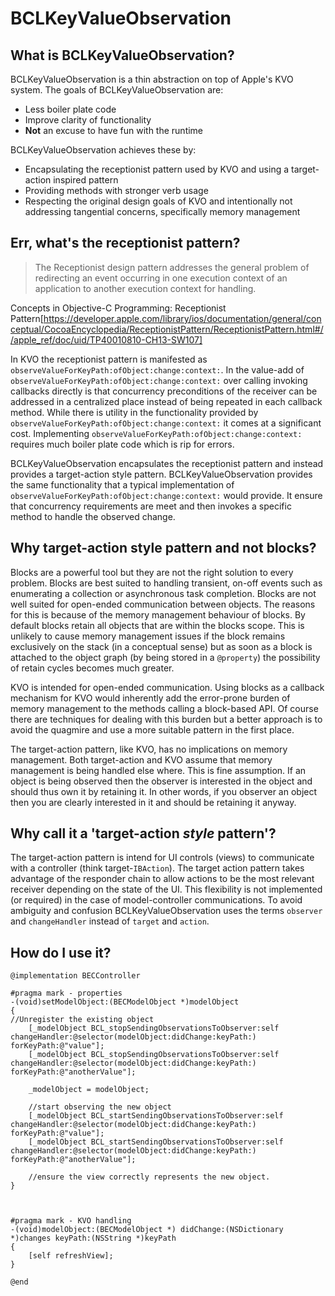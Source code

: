 # BCLKeyValueObservation

## What is BCLKeyValueObservation?

BCLKeyValueObservation is a thin abstraction on top of Apple's KVO system. The goals of BCLKeyValueObservation are:
- Less boiler plate code
- Improve clarity of functionality
- **Not** an excuse to have fun with the runtime

BCLKeyValueObservation achieves these by:
- Encapsulating the receptionist pattern used by KVO and using a target-action inspired pattern
- Providing methods with stronger verb usage
- Respecting the original design goals of KVO and intentionally not addressing tangential concerns, specifically memory management



## Err, what's the receptionist pattern?

> The Receptionist design pattern addresses the general problem of redirecting an event occurring in one execution context of an application to another execution context for handling. 

Concepts in Objective-C Programming: Receptionist Pattern[https://developer.apple.com/library/ios/documentation/general/conceptual/CocoaEncyclopedia/ReceptionistPattern/ReceptionistPattern.html#//apple_ref/doc/uid/TP40010810-CH13-SW107]

In KVO the receptionist pattern is manifested as `observeValueForKeyPath:ofObject:change:context:`. In the value-add of `observeValueForKeyPath:ofObject:change:context:` over calling invoking callbacks directly is that concurrency preconditions of the receiver can be addressed in a centralized place instead of being repeated in each callback method. While there is utility in the functionality provided by `observeValueForKeyPath:ofObject:change:context:` it comes at a significant cost. Implementing `observeValueForKeyPath:ofObject:change:context:`  requires much boiler plate code which is rip for errors. 

BCLKeyValueObservation encapsulates the receptionist pattern and instead provides a target-action style pattern. BCLKeyValueObservation provides the same functionality that a typical implementation of `observeValueForKeyPath:ofObject:change:context:` would provide. It ensure that concurrency requirements are meet and then invokes a specific method to handle the observed change.

## Why target-action style pattern and not blocks?

Blocks are a powerful tool but they are not the right solution to every problem. Blocks are best suited to handling transient, on-off 
events such as enumerating a collection or asynchronous task completion. Blocks are not well suited for open-ended communication between objects. The reasons for this is because of the memory management behaviour of blocks. By default blocks retain all objects that are within the blocks scope. This is unlikely to cause memory management issues if the block remains exclusively on the stack (in a conceptual sense) but as soon as a block is attached to the object graph (by being stored in a `@property`) the possibility of retain cycles becomes much greater.

KVO is intended for open-ended communication. Using blocks as a callback mechanism for KVO would inherently add the error-prone burden of memory management to the methods calling a block-based API. Of course there are techniques for dealing with this burden but a better approach is to avoid the quagmire and use a more suitable pattern in the first place.

The target-action pattern, like KVO, has no implications on memory management.  Both target-action and KVO assume that memory management is being handled else where. This is fine assumption. If an object is being observed then the observer is interested in the object and should thus own it by retaining it. In other words, if you observer an object then you are clearly interested in it and should be retaining it anyway.



## Why call it a 'target-action *style* pattern'?

The target-action pattern is intend for UI controls (views) to communicate with a controller (think target-`IBAction`). The target action pattern takes advantage of the responder chain to allow actions to be the most relevant receiver depending on the state of the UI. This flexibility is not implemented (or required) in the case of model-controller communications. To avoid ambiguity and confusion BCLKeyValueObservation uses the terms `observer` and `changeHandler` instead of `target` and `action`.



## How do I use it?

```
@implementation BECController 

#pragma mark - properties
-(void)setModelObject:(BECModelObject *)modelObject
{
//Unregister the existing object
    [_modelObject BCL_stopSendingObservationsToObserver:self changeHandler:@selector(modelObject:didChange:keyPath:) forKeyPath:@"value"];
    [_modelObject BCL_stopSendingObservationsToObserver:self changeHandler:@selector(modelObject:didChange:keyPath:) forKeyPath:@"anotherValue"];        
    
    _modelObject = modelObject;
    
    //start observing the new object
    [_modelObject BCL_startSendingObservationsToObserver:self changeHandler:@selector(modelObject:didChange:keyPath:) forKeyPath:@"value"];
    [_modelObject BCL_startSendingObservationsToObserver:self changeHandler:@selector(modelObject:didChange:keyPath:) forKeyPath:@"anotherValue"];    
    
    //ensure the view correctly represents the new object.
}



#pragma mark - KVO handling
-(void)modelObject:(BECModelObject *) didChange:(NSDictionary *)changes keyPath:(NSString *)keyPath
{
    [self refreshView];
}

@end

```